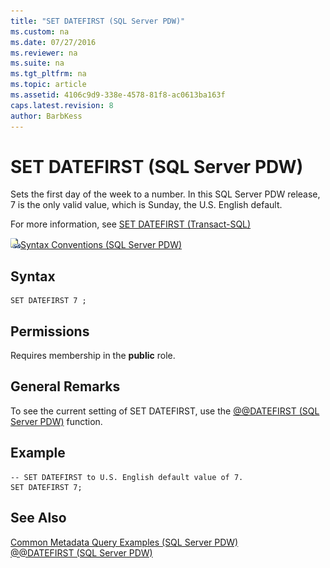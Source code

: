 ```yaml
---
title: "SET DATEFIRST (SQL Server PDW)"
ms.custom: na
ms.date: 07/27/2016
ms.reviewer: na
ms.suite: na
ms.tgt_pltfrm: na
ms.topic: article
ms.assetid: 4106c9d9-338e-4578-81f8-ac0613ba163f
caps.latest.revision: 8
author: BarbKess
---
```

# SET DATEFIRST (SQL Server PDW)
Sets the first day of the week to a number. In this SQL Server PDW release, 7 is the only valid value, which is Sunday, the U.S. English default.  
  
For more information, see [SET DATEFIRST (Transact-SQL)](http://msdn.microsoft.com/en-us/library/ms181598(v=sql11).aspx)  
  
![Topic link icon](../sqlpdw/media/Topic_Link.gif "Topic_Link")[Syntax Conventions &#40;SQL Server PDW&#41;](../sqlpdw/syntax-conventions-sql-server-pdw.md)  
  
## Syntax  
  
```  
SET DATEFIRST 7 ;  
```  
  
## Permissions  
Requires membership in the **public** role.  
  
## General Remarks  
To see the current setting of SET DATEFIRST, use the [@@DATEFIRST &#40;SQL Server PDW&#41;](../sqlpdw/datefirst-sql-server-pdw.md) function.  
  
## Example  
  
```  
-- SET DATEFIRST to U.S. English default value of 7.  
SET DATEFIRST 7;  
```  
  
## See Also  
[Common Metadata Query Examples &#40;SQL Server PDW&#41;](../sqlpdw/common-metadata-query-examples-sql-server-pdw.md)  
[@@DATEFIRST &#40;SQL Server PDW&#41;](../sqlpdw/datefirst-sql-server-pdw.md)  
  
